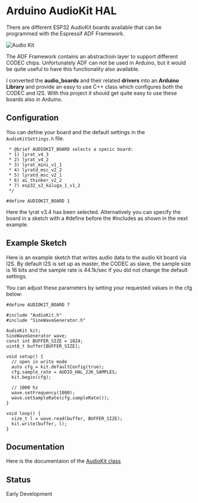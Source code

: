 # Arduino AudioKit HAL

There are different ESP32 AudioKit boards available that can be programmed with the Espressif ADF Framework.

<img src="https://pschatzmann.github.io/arduino-audio-tools/resources/audio-toolkit.png" alt="Audio Kit" />

The ADF Framework contains an abstractioin layer to support different CODEC chips. Unfortunately ADF can not be used in Arduino, but it would be quite useful to have this functionality also available.

I converted the __audio_boards__ and their related __drivers__ into an __Arduino Library__ and provide an easy to use C++ class which configures both the CODEC and I2S. With this project it should get quite easy to use these boards also in Arduino.

## Configuration

You can define your board and the default settings in the ```AudioKitSettings.h``` file. 

```
 * @brief AUDIOKIT_BOARD selects a specic board:
 * 1) lyrat_v4_3
 * 2) lyrat_v4_2
 * 3) lyrat_mini_v1_1
 * 4) lyratd_msc_v2_2
 * 5) lyratd_msc_v2_1
 * 6) ai_thinker_v2_2
 * 7) esp32_s2_kaluga_1_v1_2
 */

#define AUDIOKIT_BOARD 1

```
Here the lyrat v3.4 has been selected. Alternatively you can specify the board in a sketch with a #define before the #includes as shown in the next example.


## Example Sketch

Here is an example sketch that writes audio data to the audio kit board via I2S. By default I2S is set up as master, the CODEC as slave, the sample size is 16 bits and the sample rate is 44.1k/sec if you did not change the default settings. 

You can adjust these parameters by setting your requested values in the cfg below:

```
#define AUDIOKIT_BOARD 7

#include "AudioKit.h"
#include "SineWaveGenerator.h"

AudioKit kit;
SineWaveGenerator wave;
const int BUFFER_SIZE = 1024;
uint8_t buffer[BUFFER_SIZE];

void setup() {
  // open in write mode
  auto cfg = kit.defaultConfig(true);
  cfg.sample_rate = AUDIO_HAL_22K_SAMPLES;
  kit.begin(cfg);

  // 1000 hz
  wave.setFrequency(1000);
  wave.setSampleRate(cfg.sampleRate());
}

void loop() {
  size_t l = wave.read(buffer, BUFFER_SIZE);
  kit.write(buffer, l);
}

```

## Documentation

Here is the documentaion of the [AudioKit class](https://pschatzmann.github.io/arduino-audiokit-hal/html/class_audio_kit.html)

## Status

Early Development



